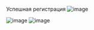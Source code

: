 Успешная регистрация
![image](https://user-images.githubusercontent.com/90246832/206852051-2a8a7e67-ba86-4bbd-9223-388659b36e98.png)

![image](https://user-images.githubusercontent.com/90246832/206852064-e02ade67-8ac6-44de-b1ca-acb37c5ddce0.png)
![image](https://user-images.githubusercontent.com/90246832/206852073-2dfeda86-ce95-4eb7-be6c-bccb07819aed.png)
